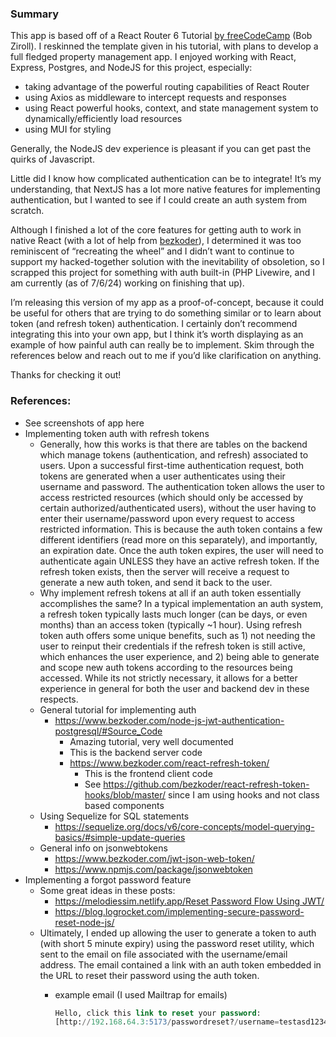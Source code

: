 ### Summary

This app is based off of a React Router 6 Tutorial [by freeCodeCamp](https://www.youtube.com/watch?v=nDGA3km5He4) (Bob Ziroll). I reskinned the template given in his tutorial, with plans to develop a full fledged property management app. I enjoyed working with React, Express, Postgres, and NodeJS for this project, especially: 

- taking advantage of the powerful routing capabilities of React Router
- using Axios as middleware to intercept requests and responses
- using React powerful hooks, context, and state management system to dynamically/efficiently load resources
- using MUI for styling

Generally, the NodeJS dev experience is pleasant if you can get past the quirks of Javascript. 

Little did I know how complicated authentication can be to integrate! It’s my understanding, that NextJS has a lot more native features for implementing authentication, but I wanted to see if I could create an auth system from scratch.

Although I finished a lot of the core features for getting auth to work in native React (with a lot of help from [bezkoder](https://www.bezkoder.com/node-js-jwt-authentication-postgresql/#Source_Code)), I determined it was too reminiscent of “recreating the wheel” and I didn’t want to continue to support my hacked-together solution with the inevitability of obsoletion, so I scrapped this project for something with auth built-in (PHP Livewire, and I am currently (as of 7/6/24) working on finishing that up).

I’m releasing this version of my app as a proof-of-concept, because it could be useful for others that are trying to do something similar or to learn about token (and refresh token) authentication. I certainly don’t recommend integrating this into your own app, but I think it’s worth displaying as an example of how painful auth can really be to implement. Skim through the references below and reach out to me if you’d like clarification on anything. 

Thanks for checking it out!

### References:

- See screenshots of app here
- Implementing token auth with refresh tokens
    - Generally, how this works is that there are tables on the backend which manage tokens (authentication, and refresh) associated to users. Upon a successful first-time authentication request, both tokens are generated when a user authenticates using their username and password. The authentication token allows the user to access restricted resources (which should only be accessed by certain authorized/authenticated users), without the user having to enter their username/password upon every request to access restricted information. This is because the auth token contains a few different identifiers (read more on this separately), and importantly, an expiration date. Once the auth token expires, the user will need to authenticate again UNLESS they have an active refresh token. If the refresh token exists, then the server will receive a request to generate a new auth token, and send it back to the user.
    - Why implement refresh tokens at all if an auth token essentially accomplishes the same? In a typical implementation an auth system, a refresh token typically lasts much longer (can be days, or even months) than an access token (typically ~1 hour). Using refresh token auth offers some unique benefits, such as 1) not needing the user to reinput their credentials if the refresh token is still active, which enhances the user experience, and 2) being able to generate and scope new auth tokens according to the resources being accessed. While its not strictly necessary, it allows for a better experience in general for both the user and backend dev in these respects.
    - General tutorial for implementing auth
        - https://www.bezkoder.com/node-js-jwt-authentication-postgresql/#Source_Code
            - Amazing tutorial, very well documented
            - This is the backend server code
            - https://www.bezkoder.com/react-refresh-token/
                - This is the frontend client code
                - See https://github.com/bezkoder/react-refresh-token-hooks/blob/master/ since I am using hooks and not class based components
    - Using Sequelize for SQL statements
        - https://sequelize.org/docs/v6/core-concepts/model-querying-basics/#simple-update-queries
    - General info on jsonwebtokens
        - https://www.bezkoder.com/jwt-json-web-token/
        - https://www.npmjs.com/package/jsonwebtoken
- Implementing a forgot password feature
    - Some great ideas in these posts:
        - [https://melodiessim.netlify.app/Reset Password Flow Using JWT/](https://melodiessim.netlify.app/Reset%20Password%20Flow%20Using%20JWT/)
        - https://blog.logrocket.com/implementing-secure-password-reset-node-js/
    - Ultimately, I ended up allowing the user to generate a token to auth (with short 5 minute expiry) using the password reset utility, which sent to the email on file associated with the username/email address. The email contained a link with an auth token embedded in the URL to reset their password using the auth token.
        - example email (I used Mailtrap for emails)
            
            ```sql
            Hello, click this link to reset your password:
            [http://192.168.64.3:5173/passwordreset?/username=testasd1234&accessToken=eyJhbGciOiJIUzI1NiIsInR5cCI6IkpXVCJ9.eyJpZCI6MTAsImlhdCI6MTcyMDMwMDY4NiwiZXhwIjoxNzIwMzAyNDg2fQ.SK1405V7PBsoDUNqoSww03IatZU8mg4QMdRe3I9pOKo](http://192.168.64.3:5173/passwordreset?//username=testasd1234&accessToken=eyJhbGciOiJIUzI1NiIsInR5cCI6IkpXVCJ9.eyJpZCI6MTAsImlhdCI6MTcyMDMwMDY4NiwiZXhwIjoxNzIwMzAyNDg2fQ.SK1405V7PBsoDUNqoSww03IatZU8mg4QMdRe3I9pOKo)
            ```